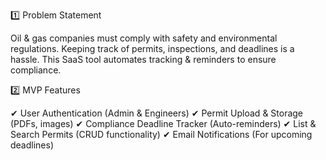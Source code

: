 1️⃣ Problem Statement

Oil & gas companies must comply with safety and environmental regulations. Keeping track of permits, inspections, and deadlines is a hassle. This SaaS tool automates tracking & reminders to ensure compliance.

2️⃣ MVP Features

✔ User Authentication (Admin & Engineers)
✔ Permit Upload & Storage (PDFs, images)
✔ Compliance Deadline Tracker (Auto-reminders)
✔ List & Search Permits (CRUD functionality)
✔ Email Notifications (For upcoming deadlines)
